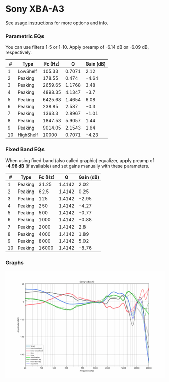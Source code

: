 # Sony XBA-A3
See [usage instructions](https://github.com/jaakkopasanen/AutoEq#usage) for more options and info.

### Parametric EQs
You can use filters 1-5 or 1-10. Apply preamp of -6.14 dB or -6.09 dB, respectively.

|   # | Type      |   Fc (Hz) |      Q |   Gain (dB) |
|-----|-----------|-----------|--------|-------------|
|   1 | LowShelf  |    105.33 | 0.7071 |        2.12 |
|   2 | Peaking   |    178.55 | 0.474  |       -4.64 |
|   3 | Peaking   |   2659.65 | 1.1768 |        3.48 |
|   4 | Peaking   |   4898.35 | 4.1347 |       -3.7  |
|   5 | Peaking   |   6425.68 | 1.4654 |        6.08 |
|   6 | Peaking   |    238.85 | 2.587  |       -0.3  |
|   7 | Peaking   |   1363.3  | 2.8967 |       -1.01 |
|   8 | Peaking   |   1847.53 | 5.9057 |        1.44 |
|   9 | Peaking   |   9014.05 | 2.1543 |        1.64 |
|  10 | HighShelf |  10000    | 0.7071 |       -4.23 |

### Fixed Band EQs
When using fixed band (also called graphic) equalizer, apply preamp of **-4.98 dB** (if available) and set gains manually with these parameters.

|   # | Type    |   Fc (Hz) |      Q |   Gain (dB) |
|-----|---------|-----------|--------|-------------|
|   1 | Peaking |     31.25 | 1.4142 |        2.02 |
|   2 | Peaking |     62.5  | 1.4142 |        0.25 |
|   3 | Peaking |    125    | 1.4142 |       -2.95 |
|   4 | Peaking |    250    | 1.4142 |       -4.27 |
|   5 | Peaking |    500    | 1.4142 |       -0.77 |
|   6 | Peaking |   1000    | 1.4142 |       -0.88 |
|   7 | Peaking |   2000    | 1.4142 |        2.8  |
|   8 | Peaking |   4000    | 1.4142 |        1.89 |
|   9 | Peaking |   8000    | 1.4142 |        5.02 |
|  10 | Peaking |  16000    | 1.4142 |       -8.76 |

### Graphs
![](./Sony%20XBA-A3.png)
